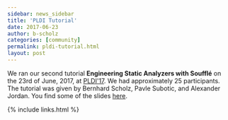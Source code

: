 ```yaml
---
sidebar: news_sidebar
title: 'PLDI Tutorial'
date: 2017-06-23
author: b-scholz
categories: [community]
permalink: pldi-tutorial.html
layout: post
---
```

We ran our second tutorial **Engineering Static Analyzers with Soufflé** on the 23rd of June, 2017, at [PLDI'17](https://pldi17.sigplan.org/event/pldi-2017-workshops-and-tutorials-engineering-static-analyzers-with-souffl-).  We had approximately 25 participants. The tutorial was given by Bernhard Scholz, Pavle Subotic, and Alexander Jordan. You find some of the slides [here](/pdf/SoufflePLDITutorial.pdf).


{% include links.html %}
